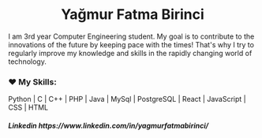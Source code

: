 <h1 align="center">Yağmur Fatma Birinci</h1>
I am 3rd year Computer Engineering student. My goal is to contribute to the innovations of the future by keeping pace with the times! That's why I try to regularly improve my knowledge and skills in the rapidly changing world of technology.


<h3 left="left">♥ My Skills: </h3> 
Python | C | C++ | PHP | Java | MySql | PostgreSQL | React | JavaScript | CSS | HTML

<h5 left="left"> Linkedin https://www.linkedin.com/in/yagmurfatmabirinci/</h5> 


